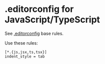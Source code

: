 # .editorconfig for JavaScript/TypeScript

See [.editorconfig](../editorconfig.md) base rules.

Use these rules:

```editorconfig
[*.{js,jsx,ts,tsx}]
indent_style = tab
```
